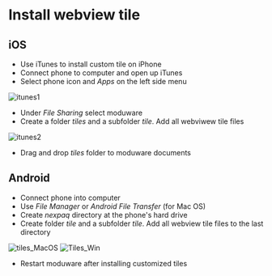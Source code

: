 # Install webview tile

## iOS
* Use iTunes to install custom tile on iPhone
* Connect phone to computer and open up iTunes 
* Select phone icon and *Apps* on the left side menu

![itunes1]

* Under *File Sharing* select moduware 
* Create a folder *tiles* and a subfolder *tile*. Add all webviwew tile files 

![itunes2]

* Drag and drop *tiles* folder to moduware documents

## Android

* Connect phone into computer
* Use *File Manager* or *Android File Transfer* (for Mac OS)
* Create *nexpaq* directory at the phone's hard drive
* Create folder *tile* and a subfolder *tile*. Add all webview tile files to the last directory

![tiles_MacOS]
![Tiles_Win]

* Restart moduware after installing customized tiles 

[itunes1]:https://github.com/nexpaq/msp430-firmware-template/blob/develop/img/compiler_instructions_1.jpg
[itunes2]:https://github.com/nexpaq/msp430-firmware-template/blob/develop/img/compiler_instructions_2.jpg
[tiles_MacOS]:https://github.com/nexpaq/msp430-firmware-template/blob/develop/img/compiler_instructions3.jpg
[Tiles_Win]:https://github.com/nexpaq/msp430-firmware-template/blob/develop/img/MSP-LaunchPad.jpg